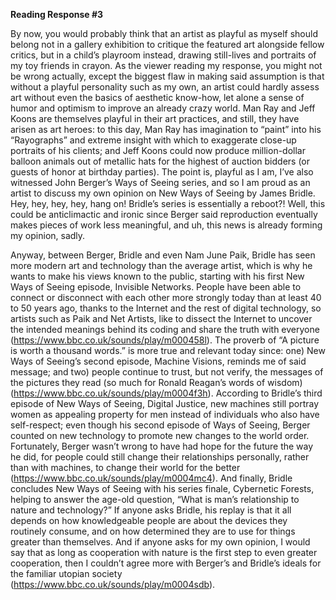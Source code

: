 **Reading Response #3**

By now, you would probably think that an artist as playful as myself should belong not in a gallery exhibition to critique the featured 
art alongside fellow critics, but in a child’s playroom instead, drawing still-lives and portraits of my toy friends in crayon. As the 
viewer reading my response, you might not be wrong actually, except the biggest flaw in making said assumption is that without a playful 
personality such as my own, an artist could hardly assess art without even the basics of aesthetic know-how, let alone a sense of humor 
and optimism to improve an already crazy world. Man Ray and Jeff Koons are themselves playful in their art practices, and still, they have 
arisen as art heroes: to this day, Man Ray has imagination to “paint” into his “Rayographs” and extreme insight with which to exaggerate 
close-up portraits of his clients; and Jeff Koons could now produce million-dollar balloon animals out of metallic hats for the highest of 
auction bidders (or guests of honor at birthday parties). The point is, playful as I am, I’ve also witnessed John Berger’s Ways of Seeing 
series, and so I am proud as an artist to discuss my own opinion on New Ways of Seeing by James Bridle. Hey, hey, hey, hey, hang on! 
Bridle’s series is essentially a reboot?! Well, this could be anticlimactic and ironic since Berger said reproduction eventually makes 
pieces of work less meaningful, and uh, this news is already forming my opinion, sadly.

Anyway, between Berger, Bridle and even Nam June Paik, Bridle has seen more modern art and technology than the average artist, which is 
why he wants to make his views known to the public, starting with his first New Ways of Seeing episode, Invisible Networks. People have 
been able to connect or disconnect with each other more strongly today than at least 40 to 50 years ago, thanks to the Internet and the 
rest of digital technology, so artists such as Paik and Net Artists, like to dissect the Internet to uncover the intended meanings behind 
its coding and share the truth with everyone (https://www.bbc.co.uk/sounds/play/m000458l). The proverb of “A picture is worth a thousand 
words.” is more true and relevant today since: one) New Ways of Seeing’s second episode, Machine Visions, reminds me of said message; and 
two) people continue to trust, but not verify, the messages of the pictures they read (so much for Ronald Reagan’s words of wisdom) 
(https://www.bbc.co.uk/sounds/play/m0004f3h). According to Bridle’s third episode of New Ways of Seeing, Digital Justice, new machines 
still portray women as appealing property for men instead of individuals who also have self-respect; even though his second episode of 
Ways of Seeing, Berger counted on new technology to promote new changes to the world order. Fortunately, Berger wasn’t wrong to have had 
hope for the future the way he did, for people could still change their relationships personally, rather than with machines, to change 
their world for the better (https://www.bbc.co.uk/sounds/play/m0004mc4). And finally, Bridle concludes New Ways of Seeing with his series 
finale, Cybernetic Forests, helping to answer the age-old question, “What is man’s relationship to nature and technology?” If anyone asks 
Bridle, his replay is that it all depends on how knowledgeable people are about the devices they routinely consume, and on how determined 
they are to use for things greater than themselves. And if anyone asks for my own opinion, I would say that as long as cooperation with 
nature is the first step to even greater cooperation, then I couldn’t agree more with Berger’s and Bridle’s ideals for the familiar utopian society (https://www.bbc.co.uk/sounds/play/m0004sdb).
